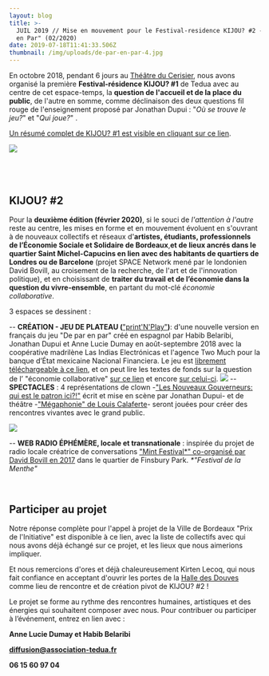 ```yaml
---
layout: blog
title: >-
  JUIL 2019 // Mise en mouvement pour le Festival-residence KIJOU? #2 - "de Par
  en Par" (02/2020)
date: 2019-07-18T11:41:33.506Z
thumbnail: /img/uploads/de-par-en-par-4.jpg
---
```

En octobre 2018, pendant 6 jours au [Théâtre du Cerisier](http://www.lecerisier.org/index.php?option=com_content&view=article&id=302&Itemid=107), nous avons organisé la première **Festival-résidence KIJOU? #1** de Tedua avec au centre de cet espace-temps, la **question de l'accueil et de la place du public**, de l'autre en somme, comme déclinaison des deux questions fil rouge de l'enseignement proposé par Jonathan Dupui : "_Où se trouve le jeu?_" et "_Qui joue?_" .

[Un résumé complet de KIJOU? #1 est visible en cliquant sur ce lien](https://www.association-tedua.fr/accueil/kijou/).

![](/img/uploads/kijou1-screenshot.png)

## **<br>**

## KIJOU? #2

Pour la **deuxième édition (février 2020)**, si le souci de _l'attention à l'autre_ reste au centre, les mises en forme et en mouvement évoluent en s'ouvrant à de nouveaux collectifs et réseaux d'**artistes, étudiants, professionnels de l’Économie Sociale et Solidaire de Bordeaux**,**et de lieux ancrés dans le quartier Saint Michel-Capucins en lien avec des habitants de quartiers de Londres ou de Barcelone** (projet SPACE Network mené par le londonien David Bovill, au croisement de la recherche, de l'art et de l'innovation politique), et en choisissant de **traiter du travail et de l’économie dans la question du vivre-ensemble**, en partant du mot-clé _économie collaborative_.

3 espaces se dessinent :

\-- **CRÉATION - JEU DE PLATEAU (**["print'N'Play"](http://savoirscommuns.comptoir.net/ludobox)**)**: d'une nouvelle version en français du jeu "De par en par" créé en espagnol par Habib Belaribi, Jonathan Dupui et Anne Lucie Dumay en août-septembre 2018 avec la coopérative madrilène Las Indias Electrónicas et l'agence Two Much pour la banque d’État mexicaine Nacional Financiera. Le jeu est [librement téléchargeable à ce lien](https://www.nafin.com/portalnf/content/economia-colaborativa/para_par_juego.html), et on peut lire les textes de fonds sur la question de l’ "économie collaborative" [sur ce lien](https://www.nafin.com/portalnf/content/economia-colaborativa/espiritu_tiempos.html) et encore [sur celui-ci](https://www.nafin.com/portalnf/content/economia-colaborativa/pasar_accion.html).
![](/img/uploads/kijou1-screenshot.png)
-- **SPECTACLES** : 4 représentations de clown -["Les Nouveaux Gouverneurs: qui est le patron ici?!"](https://www.association-tedua.fr/blogs/juin-2019-week-end-portes-ouvertes-et-representations-du-spectacle-de-latelier-clown-amateur/) écrit et mise en scène par Jonathan Dupui- et de théâtre -["Mégaphonie" de Louis Calaferte](http://www.bordonor.org/ce-mois-au-theatre-la-boite-a-jouer/)- seront jouées pour créer des rencontres vivantes avec le grand public.

![](/img/uploads/62472626_10158046744783840_4659019482902036480_n.jpg)

\-- **WEB RADIO ÉPHÉMÈRE, locale et transnationale** : inspirée du projet de radio locale créatrice de conversations ["Mint Festival*" co-organisé par David Bovill en 2017](http://david.feast.fm/view/community-festival/view/internet-enabled-local-radio/view/radio-garden) dans le quartier de Finsbury Park. _\*"Festival de la Menthe"_

<br>

## Participer au projet

Notre réponse complète pour l'appel à projet de la Ville de Bordeaux "Prix de l'Initiative" est disponible à ce lien, avec la liste de collectifs avec qui nous avons déjà échangé sur ce projet, et les lieux que nous aimerions impliquer.

Et nous remercions d'ores et déjà chaleureusement Kirten Lecoq, qui nous fait confiance en acceptant d'ouvrir les portes de la [ Halle des Douves](https://www.douves.org/) comme lieu de rencontre et de création pivot de KIJOU? #2 !

Le projet se forme au rythme des rencontres humaines, artistiques et des énergies qui souhaitent composer avec nous. Pour contribuer ou participer à l’événement, entrez en lien avec :

**Anne Lucie Dumay et Habib Belaribi**

**diffusion@association-tedua.fr**

**06 15 60 97 04**
